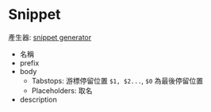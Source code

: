 # Snippet

產生器: [snippet generator](https://snippet-generator.app/)

- 名稱
- prefix
- body
  - Tabstops: 游標停留位置 `$1, $2...`, `$0` 為最後停留位置
  - Placeholders: 取名
- description